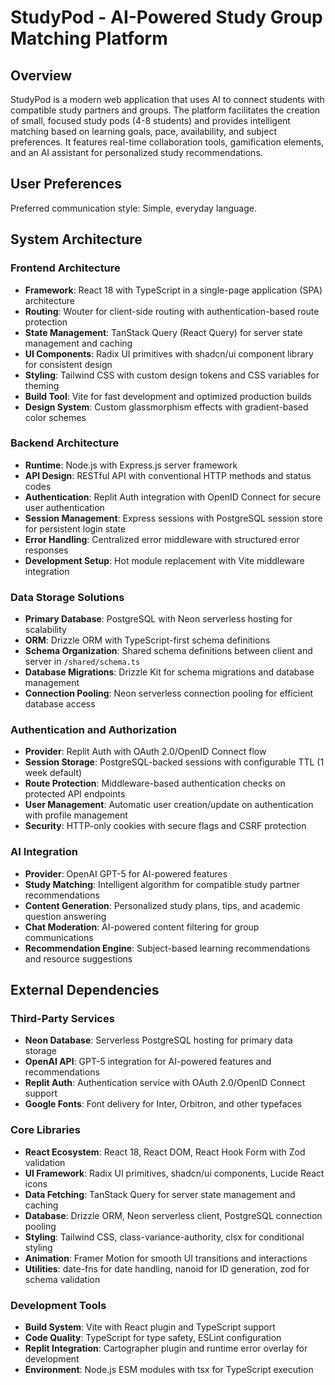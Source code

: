 # StudyPod - AI-Powered Study Group Matching Platform

## Overview

StudyPod is a modern web application that uses AI to connect students with compatible study partners and groups. The platform facilitates the creation of small, focused study pods (4-8 students) and provides intelligent matching based on learning goals, pace, availability, and subject preferences. It features real-time collaboration tools, gamification elements, and an AI assistant for personalized study recommendations.

## User Preferences

Preferred communication style: Simple, everyday language.

## System Architecture

### Frontend Architecture
- **Framework**: React 18 with TypeScript in a single-page application (SPA) architecture
- **Routing**: Wouter for client-side routing with authentication-based route protection
- **State Management**: TanStack Query (React Query) for server state management and caching
- **UI Components**: Radix UI primitives with shadcn/ui component library for consistent design
- **Styling**: Tailwind CSS with custom design tokens and CSS variables for theming
- **Build Tool**: Vite for fast development and optimized production builds
- **Design System**: Custom glassmorphism effects with gradient-based color schemes

### Backend Architecture
- **Runtime**: Node.js with Express.js server framework
- **API Design**: RESTful API with conventional HTTP methods and status codes
- **Authentication**: Replit Auth integration with OpenID Connect for secure user authentication
- **Session Management**: Express sessions with PostgreSQL session store for persistent login state
- **Error Handling**: Centralized error middleware with structured error responses
- **Development Setup**: Hot module replacement with Vite middleware integration

### Data Storage Solutions
- **Primary Database**: PostgreSQL with Neon serverless hosting for scalability
- **ORM**: Drizzle ORM with TypeScript-first schema definitions
- **Schema Organization**: Shared schema definitions between client and server in `/shared/schema.ts`
- **Database Migrations**: Drizzle Kit for schema migrations and database management
- **Connection Pooling**: Neon serverless connection pooling for efficient database access

### Authentication and Authorization
- **Provider**: Replit Auth with OAuth 2.0/OpenID Connect flow
- **Session Storage**: PostgreSQL-backed sessions with configurable TTL (1 week default)
- **Route Protection**: Middleware-based authentication checks on protected API endpoints
- **User Management**: Automatic user creation/update on authentication with profile management
- **Security**: HTTP-only cookies with secure flags and CSRF protection

### AI Integration
- **Provider**: OpenAI GPT-5 for AI-powered features
- **Study Matching**: Intelligent algorithm for compatible study partner recommendations
- **Content Generation**: Personalized study plans, tips, and academic question answering
- **Chat Moderation**: AI-powered content filtering for group communications
- **Recommendation Engine**: Subject-based learning recommendations and resource suggestions

## External Dependencies

### Third-Party Services
- **Neon Database**: Serverless PostgreSQL hosting for primary data storage
- **OpenAI API**: GPT-5 integration for AI-powered features and recommendations
- **Replit Auth**: Authentication service with OAuth 2.0/OpenID Connect support
- **Google Fonts**: Font delivery for Inter, Orbitron, and other typefaces

### Core Libraries
- **React Ecosystem**: React 18, React DOM, React Hook Form with Zod validation
- **UI Framework**: Radix UI primitives, shadcn/ui components, Lucide React icons
- **Data Fetching**: TanStack Query for server state management and caching
- **Database**: Drizzle ORM, Neon serverless client, PostgreSQL connection pooling
- **Styling**: Tailwind CSS, class-variance-authority, clsx for conditional styling
- **Animation**: Framer Motion for smooth UI transitions and interactions
- **Utilities**: date-fns for date handling, nanoid for ID generation, zod for schema validation

### Development Tools
- **Build System**: Vite with React plugin and TypeScript support
- **Code Quality**: TypeScript for type safety, ESLint configuration
- **Replit Integration**: Cartographer plugin and runtime error overlay for development
- **Environment**: Node.js ESM modules with tsx for TypeScript execution